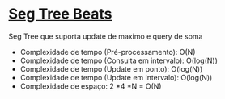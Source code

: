 # [Seg Tree Beats](seg_tree_beats.cpp)
Seg Tree que suporta update de maximo e query de soma

- Complexidade de tempo (Pré-processamento): O(N)
- Complexidade de tempo (Consulta em intervalo): O(log(N))
- Complexidade de tempo (Update em ponto): O(log(N))
- Complexidade de tempo (Update em intervalo): O(log(N))
- Complexidade de espaço: 2 *4 *N = O(N)